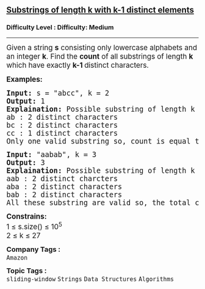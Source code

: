 <h2><a href="https://www.geeksforgeeks.org/problems/substrings-of-length-k-with-k-1-distinct-elements/1">Substrings of length k with k-1 distinct elements</a></h2><h3>Difficulty Level : Difficulty: Medium</h3><hr><div class="problems_problem_content__Xm_eO" style="user-select: auto;"><p style="user-select: auto;"><span style="font-size: 14pt; user-select: auto;">Given a string <strong style="user-select: auto;">s</strong> consisting only lowercase alphabets and an integer <strong style="user-select: auto;">k</strong>. Find the <strong style="user-select: auto;">count</strong> of all substrings of length <strong style="user-select: auto;">k</strong> which have exactly <strong style="user-select: auto;">k-1 </strong>distinct characters.</span></p>
<p style="user-select: auto;"><strong style="user-select: auto;"><span style="font-size: 14pt; user-select: auto;">Examples:</span></strong></p>
<pre style="user-select: auto;"><span style="font-size: 14pt; user-select: auto;"><strong style="user-select: auto;">Input: </strong>s = "abcc", k = 2<br style="user-select: auto;"><strong style="user-select: auto;">Output: </strong>1<br style="user-select: auto;"><strong style="user-select: auto;">Explaination: </strong>Possible substring of length k = 2 are,<br style="user-select: auto;">ab : 2 distinct characters<br style="user-select: auto;">bc : 2 distinct characters<br style="user-select: auto;">cc : 1 distinct characters<br style="user-select: auto;">Only one valid substring so, count is equal to 1.</span></pre>
<pre style="user-select: auto;"><span style="font-size: 14pt; user-select: auto;"><strong style="user-select: auto;">Input: </strong>"aabab", k = 3<br style="user-select: auto;"><strong style="user-select: auto;">Output:</strong> 3<br style="user-select: auto;"><strong style="user-select: auto;">Explaination:</strong> Possible substring of length k = 3 are, <br style="user-select: auto;">aab : 2 distinct charcters<br style="user-select: auto;">aba : 2 distinct characters<br style="user-select: auto;">bab : 2 distinct characters<br style="user-select: auto;">All these substring are valid so, the total count is equal to 3.</span></pre>
<p style="user-select: auto;"><span style="font-size: 14pt; user-select: auto;"><strong style="user-select: auto;">Constrains:</strong><br style="user-select: auto;">1 ≤ s.size() ≤ 10<sup style="user-select: auto;">5<br style="user-select: auto;"></sup>2 ≤ k ≤ 27</span></p></div><p><span style=font-size:18px><strong>Company Tags : </strong><br><code>Amazon</code>&nbsp;<br><p><span style=font-size:18px><strong>Topic Tags : </strong><br><code>sliding-window</code>&nbsp;<code>Strings</code>&nbsp;<code>Data Structures</code>&nbsp;<code>Algorithms</code>&nbsp;